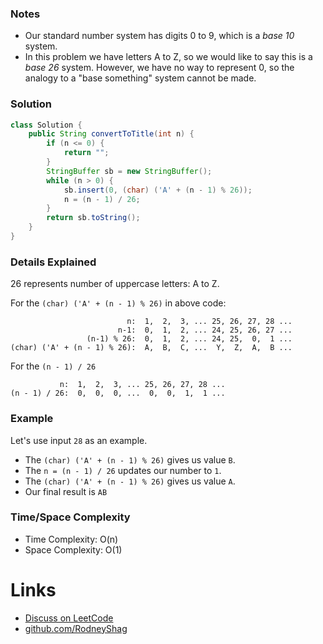 ### Notes

- Our standard number system has digits 0 to 9, which is a _base 10_ system.
- In this problem we have letters A to Z, so we would like to say this is a _base 26_ system. However,  we have no way to represent 0, so the analogy to a "base something" system cannot be made.

### Solution

```java
class Solution {
    public String convertToTitle(int n) {
        if (n <= 0) {
            return "";
        }
        StringBuffer sb = new StringBuffer();        
        while (n > 0) {
            sb.insert(0, (char) ('A' + (n - 1) % 26));
            n = (n - 1) / 26;
        }
        return sb.toString();
    }
}
```

### Details Explained

26 represents number of uppercase letters: A to Z.

For the `(char) ('A' + (n - 1) % 26)` in above code:

```
                          n:  1,  2,  3, ... 25, 26, 27, 28 ...
                        n-1:  0,  1,  2, ... 24, 25, 26, 27 ...
                 (n-1) % 26:  0,  1,  2, ... 24, 25,  0,  1 ...
(char) ('A' + (n - 1) % 26):  A,  B,  C, ...  Y,  Z,  A,  B ...
```

For the `(n - 1) / 26`

```
           n:  1,  2,  3, ... 25, 26, 27, 28 ...
(n - 1) / 26:  0,  0,  0, ...  0,  0,  1,  1 ...
```

### Example

Let's use input `28` as an example.

- The `(char) ('A' + (n - 1) % 26)` gives us value `B`.
- The `n = (n - 1) / 26` updates our number to `1`.
- The `(char) ('A' + (n - 1) % 26)` gives us value `A`.
- Our final result is `AB`

### Time/Space Complexity

-  Time Complexity: O(n)
- Space Complexity: O(1)

# Links

- [Discuss on LeetCode](https://leetcode.com/problems/excel-sheet-column-title/discuss/442164)
- [github.com/RodneyShag](https://github.com/RodneyShag)
